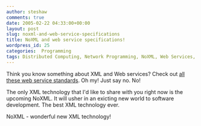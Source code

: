 ```yaml
---
author: steshaw
comments: true
date: 2005-02-22 04:33:00+00:00
layout: post
slug: noxml-and-web-service-specifications
title: NoXML and web service specifications!
wordpress_id: 25
categories:  Programming
tags: Distributed Computing, Network Programming, NoXML, Web Services, XML
---
```


Think you know something about XML and Web services? Check out [all these web service standards](http://wiki.apache.org/ws/WebServiceSpecifications). Oh my! Just say no. No!

The only XML technology that I'd like to share with you right now is the upcoming NoXML. It will usher in an exicting new world to software development. The best XML technology ever.

NoXML - wonderful new XML technology!
